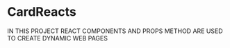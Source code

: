 # CardReacts
IN THIS PROJECT REACT COMPONENTS AND PROPS METHOD ARE USED TO CREATE DYNAMIC WEB PAGES
